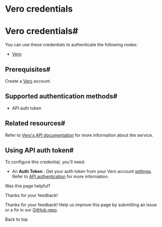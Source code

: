 # Vero credentials

[ ](https://github.com/n8n-io/n8n-docs/edit/main/docs/integrations/builtin/credentials/vero.md "Edit this page")

# Vero credentials#

You can use these credentials to authenticate the following nodes:

  * [Vero](../../app-nodes/n8n-nodes-base.vero/)



## Prerequisites#

Create a [Vero](https://getvero.com/) account.

## Supported authentication methods#

  * API auth token



## Related resources#

Refer to [Vero's API documentation](https://developers.getvero.com/track-api-reference/#/) for more information about the service.

## Using API auth token#

To configure this credential, you'll need:

  * An **Auth Token** : Get your auth token from your Vero account [settings](https://app.getvero.com/settings/project). Refer to [API authentication](https://developers.getvero.com/track-api-reference/#/#authentication) for more information.

Was this page helpful? 

Thanks for your feedback! 

Thanks for your feedback! Help us improve this page by submitting an issue or a fix in our [GitHub repo](https://github.com/n8n-io/n8n-docs). 

Back to top 
